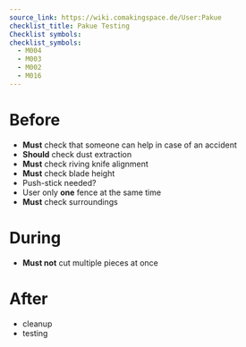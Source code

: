 ```yaml
---
source_link: https://wiki.comakingspace.de/User:Pakue
checklist_title: Pakue Testing
Checklist symbols: 
checklist_symbols: 
  - M004
  - M003
  - M002
  - M016
---
```


# Before
* **Must** check that someone can help in case of an accident
* **Should** check dust extraction
* **Must** check riving knife alignment
* **Must** check blade height
* Push-stick needed?
* User only **one** fence at the same time
* **Must** check surroundings

# During
* **Must not** cut multiple pieces at once

# After
* cleanup
* testing

